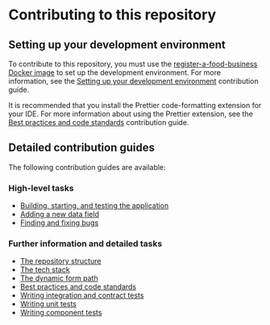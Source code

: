 # Contributing to this repository

## Setting up your development environment

To contribute to this repository, you must use the [register-a-food-business Docker image]() to set up the development environment. For more information, see the [Setting up your development environment]() contribution guide.

It is recommended that you install the Prettier code-formatting extension for your IDE. For more information about using the Prettier extension, see the [Best practices and code standards]() contribution guide.

## Detailed contribution guides

The following contribution guides are available:

### High-level tasks

* [Building, starting, and testing the application](./docs/contribution-guidelines/building-starting-testing-the-app.md)
* [Adding a new data field](./docs/contribution-guidelines/adding-a-new-data-field.md)
* [Finding and fixing bugs](./docs/contribution-guidelines/finding-and-fixing-bugs.md)

### Further information and detailed tasks

* [The repository structure](./docs/contribution-guidelines/the-repository-structure.md)
* [The tech stack](./docs/contribution-guidelines/the-tech-stack.md)
* [The dynamic form path](./docs/contribution-guidelines/the-dynamic-form-path.md)
* [Best practices and code standards](./docs/contribution-guidelines/best-practices-code-standards.md)
* [Writing integration and contract tests](./docs/contribution-guidelines/writing-integration-contract-tests.md)
* [Writing unit tests](./docs/contribution-guidelines/writing-integration-contract-tests.md)
* [Writing component tests](./docs/contribution-guidelines/writing-integration-contract-tests.md)
